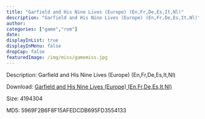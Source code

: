 ```yaml
---
title: "Garfield and His Nine Lives (Europe) (En,Fr,De,Es,It,Nl)"
description: "Garfield and His Nine Lives (Europe) (En,Fr,De,Es,It,Nl)"
author: 
categories: ["game","rom"]
date: 
displayInList: true
displayInMenu: false
dropCap: false
featuredImage: /img/miss/gamemiss.jpg
---
```


Description: Garfield and His Nine Lives (Europe) (En,Fr,De,Es,It,Nl)

Download: <a style="text-decoration:underline;" href="https://mega.nz/#!zPQSGYzB!-ZT3Xr1OGvYsjnr9lN00mFTL4Yo-bZK8oLSoPFpE0Fc" target = "_blank" rel = "nofollow" > Garfield and His Nine Lives (Europe) (En,Fr,De,Es,It,Nl)</a>

Size: 4194304

MD5: 5969F2B6F8F15AFEDCDB695FD3554133

